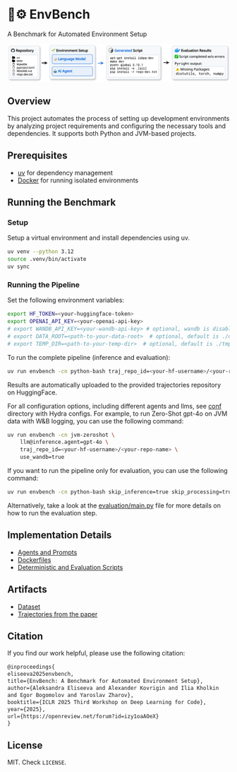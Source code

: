 # 🌱⚙️ EnvBench
A Benchmark for Automated Environment Setup

<p align="center">
  <img src=".github/overview.png" alt="Environment Setup Pipeline Overview" width="800"/>
</p>

## Overview

This project automates the process of setting up development environments by analyzing project requirements and configuring the necessary tools and dependencies. It supports both Python and JVM-based projects.

## Prerequisites

- [uv](https://github.com/astral-sh/uv) for dependency management
- [Docker](https://www.docker.com/) for running isolated environments

## Running the Benchmark

### Setup

Setup a virtual environment and install dependencies using uv.

```bash
uv venv --python 3.12
source .venv/bin/activate
uv sync
```

### Running the Pipeline

Set the following environment variables:

```bash
export HF_TOKEN=<your-huggingface-token>
export OPENAI_API_KEY=<your-openai-api-key>
# export WANDB_API_KEY=<your-wandb-api-key> # optional, wandb is disabled by default
# export DATA_ROOT=<path-to-your-data-root>  # optional, default is ./data
# export TEMP_DIR=<path-to-your-temp-dir>  # optional, default is ./tmp
```

To run the complete pipeline (inference and evaluation):

```bash
uv run envbench -cn python-bash traj_repo_id=<your-hf-username>/<your-repo-name>
```

Results are automatically uploaded to the provided trajectories repository on HuggingFace.

For all configuration options, including different agents and llms, see [conf](conf) directory with Hydra configs. For example, to run Zero-Shot gpt-4o on JVM data with W&B logging, you can use the following command:

```bash
uv run envbench -cn jvm-zeroshot \
    llm@inference.agent=gpt-4o \
    traj_repo_id=<your-hf-username>/<your-repo-name> \
    use_wandb=true
```

If you want to run the pipeline only for evaluation, you can use the following command:

```bash
uv run envbench -cn python-bash skip_inference=true skip_processing=true run_name=<your-run-name>
```

Alternatively, take a look at the [evaluation/main.py](evaluation/main.py) file for more details on how to run the evaluation step.

## Implementation Details

- [Agents and Prompts](inference/src/agents)
- [Dockerfiles](dockerfiles)
- [Deterministic and Evaluation Scripts](evaluation/scripts)

## Artifacts
- [Dataset](https://huggingface.co/datasets/JetBrains-Research/EnvBench)
- [Trajectories from the paper](https://huggingface.co/datasets/JetBrains-Research/EnvBench-trajectories)

## Citation

If you find our work helpful, please use the following citation:

```
@inproceedings{
eliseeva2025envbench,
title={EnvBench: A Benchmark for Automated Environment Setup},
author={Aleksandra Eliseeva and Alexander Kovrigin and Ilia Kholkin and Egor Bogomolov and Yaroslav Zharov},
booktitle={ICLR 2025 Third Workshop on Deep Learning for Code},
year={2025},
url={https://openreview.net/forum?id=izy1oaAOeX}
}
```

## License

MIT. Check `LICENSE`.